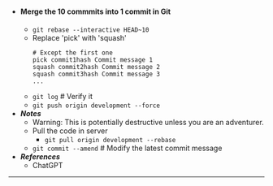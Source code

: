 - #### Merge the 10 commmits into 1 commit in Git
    - `git rebase --interactive HEAD~10`
    - Replace 'pick' with 'squash'
      ```
      # Except the first one
      pick commit1hash Commit message 1
      squash commit2hash Commit message 2
      squash commit3hash Commit message 3
      ...
      ```
    - `git log` # Verify it
    - `git push origin development --force`
- ***Notes***
    - Warning: This is potentially destructive unless you are an adventurer.
    - Pull the code in server
        - `git pull origin development --rebase`
    - `git commit --amend` # Modify the latest commit message
- ***References***
    - ChatGPT
- ---
